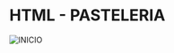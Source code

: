 # HTML - PASTELERIA

![INICIO](https://user-images.githubusercontent.com/77164502/161389284-d32962a6-83a5-4661-8160-b0918731ed33.png)
